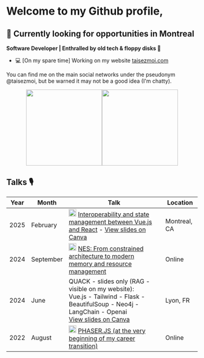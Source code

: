 # Welcome to my Github profile,

## 🍁 Currently looking for opportunities in Montreal

**Software Developer | Enthralled by old tech & floppy disks 💾**

- 💻 [On my spare time] Working on my website [taisezmoi.com](https://www.taisezmoi.com)

You can find me on the main social networks under the pseudonym @taisezmoi, but be warned it may not be a good idea (I'm chatty).

<div style="display: flex; align-items: center; justify-content: center;">
  <img src="https://github-readme-stats.vercel.app/api?username=loreleimoutiez" style="height: 200px;">
  <img src="https://github-readme-stats.vercel.app/api/top-langs/?username=loreleimoutiez&theme=default&show_icons=true&hide_border=true&layout=compact" style="height: 200px;">
</div>

## Talks 🎙️

| Year  | Month       | Talk                                                                | Location |
|-------|------------|----------------------------------------------------------------------|----------|
| 2025 | February | <img src="https://upload.wikimedia.org/wikipedia/commons/4/42/YouTube_icon_%282013-2017%29.png" alt="YouTube" width="20"/> [Interoperability and state management between Vue.js and React](https://www.youtube.com/watch?v=QXTbUqecZlA) - [View slides on Canva](https://www.canva.com/design/DAGezSTtcQc/nhQFelt1yp9LU4x1dmUS9Q/view?utm_content=DAGezSTtcQc&utm_campaign=designshare&utm_medium=link2&utm_source=uniquelinks&utlId=h493e61fd10) | Montreal, CA |
| 2024 | September | <img src="https://upload.wikimedia.org/wikipedia/commons/4/42/YouTube_icon_%282013-2017%29.png" alt="YouTube" width="20"/> [NES: From constrained architecture to modern memory and resource management](https://www.youtube.com/watch?v=2J7KVqHGCUE&t) | Online |
| 2024 | June | QUACK - slides only (RAG - visible on my website):<br>Vue.js - Tailwind - Flask - BeautifulSoup - Neo4j - LangChain - Openai<br>[View slides on Canva](https://www.canva.com/design/DAGHW2eweWE/Td2vPiZ7yZ0ReqoTQxx9zg/view?utm_content=DAGHW2eweWE&utm_campaign=designshare&utm_medium=link&utm_source=editor) | Lyon, FR |
| 2022 | August | <img src="https://upload.wikimedia.org/wikipedia/commons/4/42/YouTube_icon_%282013-2017%29.png" alt="YouTube" width="20"/> [PHASER.JS (at the very beginning of my career transition)](https://www.youtube.com/watch?v=DI8RDEED3RA) | Online |
